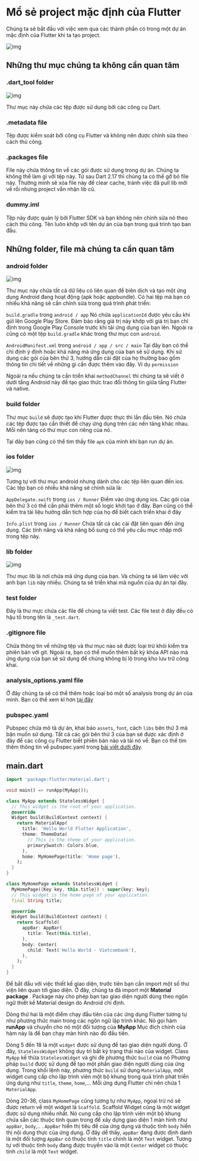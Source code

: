 # Mổ sẻ project mặc định của Flutter

Chúng ta sẽ bắt đầu với việc xem qua các thành phần có trong một dự án mặc định của Flutter khi ta tạo project.

![img](https://miro.medium.com/max/592/1*-Tq9GX6lK4dfO04rNOTodQ.png)



## Những thư mục chúng ta không cần quan tâm

### .dart_tool folder

![img](https://miro.medium.com/max/360/1*O0X6_S43ytFvtAaOPok20w.png)

Thư mục này chứa các tệp được sử dụng bởi các công cụ Dart.

### .metadata file

Tệp được kiểm soát bởi công cụ Flutter và không nên được chỉnh sửa theo cách thủ công.

### .packages file

File này chứa thông tin về các gói được sử dụng trong dự án. Chúng ta không thể làm gì với tệp này. Từ sau Dart 2.17 thì chúng ta có thể gỡ bỏ file này. Thường mình sẽ xóa file này để clear cache, tránh việc đã pull lib mới về rồi nhưng project vẫn nhận lib cũ.

### dummy.iml

Tệp này được quản lý bởi Flutter SDK và bạn không nên chỉnh sửa nó theo cách thủ công. Tên luôn khớp với tên dự án của bạn trong quá trình tạo ban đầu.

## Những folder, file mà chúng ta cần quan tâm

### android folder

![img](https://miro.medium.com/max/388/1*xTAwJXqzsujqKeVabyj-Hg.png)

Thư mục này chứa tất cả dữ liệu có liên quan để biên dịch và tạo một ứng dụng Android đang hoạt động (apk hoặc appbundle). Có hai tệp mà bạn có nhiều khả năng sẽ cần chỉnh sửa trong quá trình phát triển:

`build.gradle` trong `android / app` Nó chứa `applicationId` được yêu cầu khi gửi lên Google Play Store. Đảm bảo rằng giá trị này khớp với giá trị bạn chỉ định trong Google Play Console trước khi tải ứng dụng của bạn lên.
Ngoài ra cũng có một tệp `build.gradle` khác trong thư mục con `android`.

`AndroidManifest.xml` trong `android / app / src / main` Tại đây bạn có thể chỉ định ý định hoặc khả năng mà ứng dụng của bạn sẽ sử dụng. Khi sử dụng các gói của bên thứ 3, hướng dẫn cài đặt của họ thường bao gồm thông tin chi tiết về những gì cần được thêm vào đây. Ví dụ `permission` 

Ngoải ra nếu chúng ta cần triển khai `methodChannel` thì chúng ta sẽ viết ở dưới tầng Android này để tạo giao thức trao đổi thông tin giữa tầng Flutter và native.

### build folder

Thư mục `build` sẽ được tạo khi Flutter được thực thi lần đầu tiên. Nó chứa các tệp được tạo cần thiết để chạy ứng dụng trên các nền tảng khác nhau. Mỗi nền tảng có thư mục con riêng của nó.

Tại đây bạn cũng có thể tìm thấy file `apk` của mình khi bạn run dự án.

### ios folder

![img](https://miro.medium.com/max/432/1*5Lt1TxHbcOTQdYhRDhOyaw.png)

Tương tự với thư mục android nhưng dành cho các tệp liên quan đến ios. Các tệp bạn có nhiều khả năng sẽ chỉnh sửa là:

 `AppDelegate.swift` trong `ios / Runner` Điểm vào ứng dụng ios. Các gói của bên thứ 3 có thể cần phải thêm một số logic khởi tạo ở đây. Bạn cũng có thể kiểm tra tài liệu hướng dẫn tích hợp của họ để biết cách triển khai ở đây

`Info.plist` trong `ios / Runner` Chứa tất cả các cài đặt liên quan đến ứng dụng. Các tính năng và khả năng bổ sung có thể yêu cầu mục nhập mới trong tệp này.

### lib folder

![img](https://miro.medium.com/max/222/1*cr511zMP-T1cJ23HD9ESQw.png)

Thư mục lib là nơi chứa mã ứng dụng của bạn. Và chúng ta sẽ làm việc với anh bạn `lib` này nhiều. Chúng ta sẽ triển khai mã nguồn của dự án tại đây.

### test folder

Đây là thư mực chứa các file để chúng ta viết test. Các file test ở đây đều có hậu tố trong tên là `_test.dart`.

### .gitignore file

Chứa thông tin về những tệp và thư mục nào sẽ được loại trừ khỏi kiểm tra phiên bản với git. Ngoài ra, bạn có thể muốn thêm bất kỳ khóa API nào mà ứng dụng của bạn sẽ sử dụng để chúng không bị lộ trong kho lưu trữ công khai.

### analysis_options.yaml file

Ở đây chúng ta sẽ có thể thêm hoặc loại bỏ một số analysis trong dự án của mình. Bạn có thể xem kĩ hơn [tại đây](https://dart.dev/guides/language/analysis-options)

### pubspec.yaml

Pubspec chứa mô tả dự án, khai báo `assets`, `font`, cách `libs` bên thứ 3 mà bận muốn sử dụng. Tất cả các gói bên thứ 3 của bạn sẽ được xác định ở đây để các công cụ Flutter biết phiên bản nào và tải nó về. Bạn có thể tìm thêm thông tin về pubspec.yaml trong [bài viết dưới đây](https://xeladu.medium.com/the-flutter-pubspec-yaml-in-detail-eee5729d9df7).



## main.dart

```dart
import 'package:flutter/material.dart';

void main() => runApp(MyApp());

class MyApp extends StatelessWidget {
  // This widget is the root of your application.
  @override
  Widget build(BuildContext context) {
    return MaterialApp(
      title: 'Hello World Flutter Application',
      theme: ThemeData(
        // This is the theme of your application.
        primarySwatch: Colors.blue,
      ),
      home: MyHomePage(title: 'Home page'),
    );
  }
}

class MyHomePage extends StatelessWidget {
  MyHomePage({Key key, this.title}) : super(key: key);
  // This widget is the home page of your application.
  final String title;

  @override
  Widget build(BuildContext context) {
    return Scaffold(
      appBar: AppBar(
        title: Text(this.title),
      ),
      body: Center(
        child: Text('Hello World - Vietcombank'),
      ),
    );
  }
}
```

Để bắt đầu với việc thiết kế giao diện, trước tiên bạn cần import một số thư viện liên quan tới giao diện. Ở đây, chúng ta đã import một **Material package** . Package này cho phép bạn tạo giao diện người dùng theo ngôn ngữ thiết kế Material design do Android chỉ định.

Dòng thứ hai là một điểm chạy đầu tiên của các ứng dụng Flutter tương tự như phương thức main trong các ngôn ngữ lập trình khác. Nó gọi hàm **runApp** và chuyển cho nó một đối tượng của **MyApp** Mục đích chính của hàm này là để bạn chạy màn hình nào đó đầu tiên.

Dòng 5 đến 18 là một `widget` được sử dụng để tạo giao diện người dùng. Ở đây, `StatelessWidget` không duy trì bất kỳ trạng thái nào của widget. Class `MyApp` kế thừa `StatelessWidget` và ghi đè phương thức `build` của nó Phương pháp `build` được sử dụng để tạo một phần giao diện người dùng của ứng dụng. Trong khối lệnh này, phương thức `build`  sử dụng `MaterialApp`, một widget cung cấp cho lập trình viên một bộ khung trong quá trình phát triển ứng dụng như `title`, `theme`, `home`,... Mỗi ứng dụng Flutter chỉ nên chứa 1 `MaterialApp`.

Dòng 20-36, class `MyHomePage` cũng tương tự như `MyApp`, ngoại trừ nó sẽ được return về một widget là `Scaffold`. Scaffold Widget cũng là một widget được sử dụng nhiều nhất. Nó cung cấp cho lập trình viên một bộ khung chứa sẵn các thuộc tính quan trong để xây dựng giao diện 1 màn hình như `appBar`, `body`,.. . `AppBar` hiển thị tiêu đề của ứng dụng và thuộc tính `body` hiển thị nội dung thực của ứng dụng. Ở đây dễ thấy, `appBar` đang được định danh là một đối tượng `AppBar` có thuộc tính `title` chính là một `Text` widget. Tương tự với thuộc tính `body` đang được truyền vào là một `Center` widget có thuộc tính `child` là một `Text` widget.

